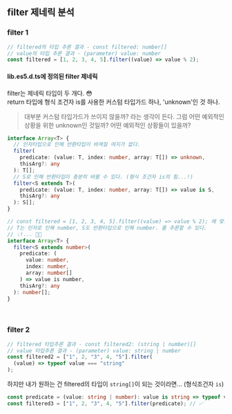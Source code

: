 ## filter 제네릭 분석

### filter 1

```ts
// filtered의 타입 추론 결과 - const filtered: number[]
// value의 타입 추론 결과 - (parameter) value: number
const filtered = [1, 2, 3, 4, 5].filter((value) => value % 2);
```

#### lib.es5.d.ts에 정의된 filter 제네릭

filter는 제네릭 타입이 두 개다. 😳 <br />
return 타입에 형식 조건자 is를 사용한 커스텀 타입가드 하나, 'unknown'인 것 하나.<br />
> 대부분 커스텀 타입가드가 쓰이지 않을까? 라는 생각이 든다. 그럼 어떤 예외적인 상황을 위한 unknown인 것일까? 어떤 예외적인 상황들이 있을까?

```ts
interface Array<T> {
  // 인자타입으로 인해 반환타입이 바껴질 여지가 없다.
  filter(
    predicate: (value: T, index: number, array: T[]) => unknown,
    thisArg?: any
  ): T[];
  // S로 인해 반환타입이 충분히 바뀔 수 있다. (형식 조건자 is의 힘...!)
  filter<S extends T>(
    predicate: (value: T, index: number, array: T[]) => value is S,
    thisArg?: any
  ): S[];
}

// const filtered = [1, 2, 3, 4, 5].filter((value) => value % 2); 에 맞게 타입을 변경해보자.
// T는 인자로 인해 number, S도 반환타입으로 인해 number. 를 추론할 수 있다.
// 💡!... 👍🏻
interface Array<T> {
  filter<S extends number>(
    predicate: (
      value: number,
      index: number,
      array: number[]
    ) => value is number,
    thisArg?: any
  ): number[];
}
```

<br />

### filter 2

```ts
// filtered 타입추론 결과 - const filtered2: (string | number)[]
// value 타입추론 결과 - (parameter) value: string | number
const filtered2 = ["1", 2, "3", 4, "5"].filter(
  (value) => typeof value === "string"
);
```

하지만 내가 원하는 건 filtered의 타입이 `string[]`이 되는 것이라면... (형식조건자 `is`)

```ts
const predicate = (value: string | number): value is string => typeof value === "string";
const filtered3 = ["1", 2, "3", 4, "5"].filter(predicate); // ✅
```
